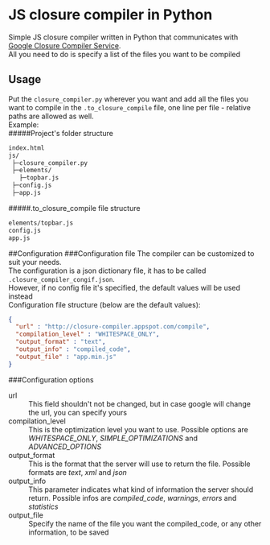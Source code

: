 # JS closure compiler in Python
Simple JS closure compiler written in Python that communicates with [Google Closure Compiler Service](https://closure-compiler.appspot.com/home). <br/>
All you need to do is specify a list of the files you want to be compiled

## Usage
Put the `closure_compiler.py` wherever you want and add all the files you want to compile in the `.to_closure_compile` file,
one line per file - relative paths are allowed as well. <br/>
Example: <br/>
#####Project's folder structure
```html
index.html
js/
 ├─closure_compiler.py
 ├─elements/
   ├─topbar.js
 ├─config.js
 ├─app.js
```

#####.to_closure_compile file structure
```html
elements/topbar.js
config.js 
app.js
```
##Configuration
###Configuration file
The compiler can be customized to suit your needs. <br/>
The configuration is a json dictionary file, it has to be called `.closure_compiler_congif.json`. <br/>
However, if no config file it's specified, the default values will be used instead <br/>
Configuration file structure (below are the default values):
```json
{
  "url" : "http://closure-compiler.appspot.com/compile",
  "compilation_level" : "WHITESPACE_ONLY",
  "output_format" : "text",
  "output_info" : "compiled_code",
  "output_file" : "app.min.js"
}
```
###Configuration options
<dl> 
  <dt>url</dt>
  <dd>This field shouldn't not be changed, but in case google will change the url, you can specify yours</dd>
  <dt>compilation_level</dt>
  <dd>
    This is the optimization level you want to use. Possible options are <em>WHITESPACE_ONLY</em>, <em>SIMPLE_OPTIMIZATIONS</em> and <em>ADVANCED_OPTIONS</em>
  </dd>
  <dt>output_format</dt>
  <dd>This is the format that the server will use to return the file. Possible formats are <em>text</em>, <em>xml</em> and <em>json</em></dd>
  <dt>output_info</dt>
  <dd>
    This parameter indicates what kind of information the server should return. Possible infos are <em>compiled_code</em>, <em>warnings</em>, 
    <em>errors</em> and <em>statistics</em></dd>
  <dt>output_file</dt>
  <dd>Specify the name of the file you want the compiled_code, or any other information, to be saved</dd>
</dl>

